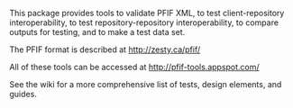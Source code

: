 This package provides tools to validate PFIF XML, to test client-repository interoperability, to test repository-repository interoperability, to compare outputs for testing, and to make a test data set.

The PFIF format is described at http://zesty.ca/pfif/

All of these tools can be accessed at http://pfif-tools.appspot.com/

See the wiki for a more comprehensive list of tests, design elements, and guides.